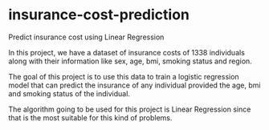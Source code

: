 # insurance-cost-prediction
Predict insurance cost using Linear Regression

In this project, we have a dataset of insurance costs of 1338 individuals along with their information like sex, age, bmi, smoking status and region.

The goal of this project is to use this data to train a logistic regression model that can predict the insurance of any individual provided the age, bmi and smoking status of the individual.

The algorithm going to be used for this project is Linear Regression since that is the most suitable for this kind of problems.
